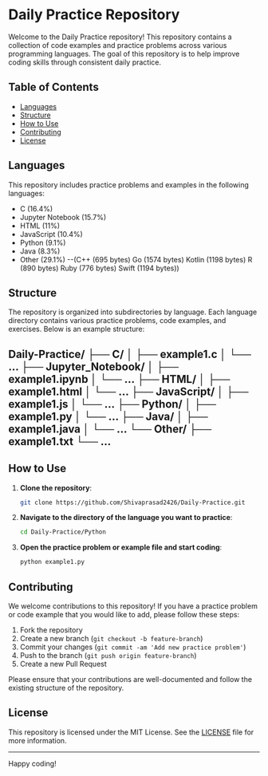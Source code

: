 # Daily Practice Repository

Welcome to the Daily Practice repository! This repository contains a collection of code examples and practice problems across various programming languages. The goal of this repository is to help improve coding skills through consistent daily practice.

## Table of Contents

- [Languages](#languages)
- [Structure](#structure)
- [How to Use](#how-to-use)
- [Contributing](#contributing)
- [License](#license)

## Languages

This repository includes practice problems and examples in the following languages:

- C (16.4%)
- Jupyter Notebook (15.7%)
- HTML (11%)
- JavaScript (10.4%)
- Python (9.1%)
- Java (8.3%)
- Other (29.1%)   --(C++ (695 bytes)
Go (1574 bytes)
Kotlin (1198 bytes)
R (890 bytes)
Ruby (776 bytes)
Swift (1194 bytes))

## Structure

The repository is organized into subdirectories by language. Each language directory contains various practice problems, code examples, and exercises. Below is an example structure:



## Daily-Practice/ ├── C/ │ ├── example1.c │ └── ... ├── Jupyter_Notebook/ │ ├── example1.ipynb │ └── ... ├── HTML/ │ ├── example1.html │ └── ... ├── JavaScript/ │ ├── example1.js │ └── ... ├── Python/ │ ├── example1.py │ └── ... ├── Java/ │ ├── example1.java │ └── ... └── Other/ ├── example1.txt └── ...



## How to Use

1. **Clone the repository**:
    ```bash
    git clone https://github.com/Shivaprasad2426/Daily-Practice.git
    ```
2. **Navigate to the directory of the language you want to practice**:
    ```bash
    cd Daily-Practice/Python
    ```
3. **Open the practice problem or example file and start coding**:
    ```bash
    python example1.py
    ```

## Contributing

We welcome contributions to this repository! If you have a practice problem or code example that you would like to add, please follow these steps:

1. Fork the repository
2. Create a new branch (`git checkout -b feature-branch`)
3. Commit your changes (`git commit -am 'Add new practice problem'`)
4. Push to the branch (`git push origin feature-branch`)
5. Create a new Pull Request

Please ensure that your contributions are well-documented and follow the existing structure of the repository.

## License

This repository is licensed under the MIT License. See the [LICENSE](LICENSE) file for more information.

---

Happy coding!
